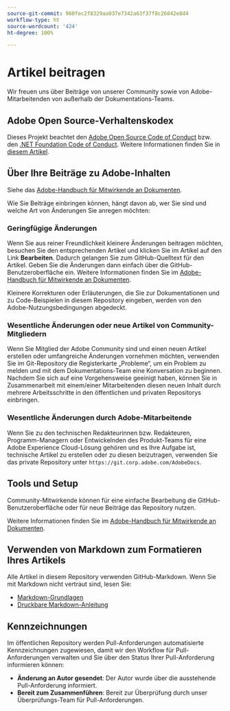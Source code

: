 ```yaml
---
source-git-commit: 960fec2f8329aa037e7342a63f37f8c26042e8d4
workflow-type: ht
source-wordcount: '424'
ht-degree: 100%

---
```

# Artikel beitragen

Wir freuen uns über Beiträge von unserer Community sowie von Adobe-Mitarbeitenden von außerhalb der Dokumentations-Teams.

## Adobe Open Source-Verhaltenskodex

Dieses Projekt beachtet den [Adobe Open Source Code of Conduct](code-of-conduct.md) bzw. den [.NET Foundation Code of Conduct](https://dotnetfoundation.org/code-of-conduct). Weitere Informationen finden Sie in [diesem Artikel](contributing.md).

## Über Ihre Beiträge zu Adobe-Inhalten

Siehe das [Adobe-Handbuch für Mitwirkende an Dokumenten](https://experienceleague.adobe.com/docs/contributor/contributor-guide/introduction.html?lang=de).

Wie Sie Beiträge einbringen können, hängt davon ab, wer Sie sind und welche Art von Änderungen Sie anregen möchten:

### Geringfügige Änderungen

Wenn Sie aus reiner Freundlichkeit kleinere Änderungen beitragen möchten, besuchen Sie den entsprechenden Artikel und klicken Sie im Artikel auf den Link **Bearbeiten**. Dadurch gelangen Sie zum GitHub-Quelltext für den Artikel. Geben Sie die Änderungen dann einfach über die GitHub-Benutzeroberfläche ein. Weitere Informationen finden Sie im [Adobe-Handbuch für Mitwirkende an Dokumenten](https://experienceleague.adobe.com/docs/contributor/contributor-guide/introduction.html?lang=de).

Kleinere Korrekturen oder Erläuterungen, die Sie zur Dokumentationen und zu Code-Beispielen in diesem Repository eingeben, werden von den Adobe-Nutzungsbedingungen abgedeckt.

### Wesentliche Änderungen oder neue Artikel von Community-Mitgliedern

Wenn Sie Mitglied der Adobe Community sind und einen neuen Artikel erstellen oder umfangreiche Änderungen vornehmen möchten, verwenden Sie im Git-Repository die Registerkarte „Probleme“, um ein Problem zu melden und mit dem Dokumentations-Team eine Konversation zu beginnen. Nachdem Sie sich auf eine Vorgehensweise geeinigt haben, können Sie in Zusammenarbeit mit einem/einer Mitarbeitenden diesen neuen Inhalt durch mehrere Arbeitsschritte in den öffentlichen und privaten Repositorys einbringen.

<!--
If you submit a pull request with significant changes to documentation and code examples, you'll see a message in the pull request asking you to submit an online contribution license agreement (CLA). We need you to complete the online form before we can review your pull request.
-->

### Wesentliche Änderungen durch Adobe-Mitarbeitende

Wenn Sie zu den technischen Redakteurinnen bzw. Redakteuren, Programm-Managern oder Entwickelnden des Produkt-Teams für eine Adobe Experience Cloud-Lösung gehören und es Ihre Aufgabe ist, technische Artikel zu erstellen oder zu diesen beizutragen, verwenden Sie das private Repository unter `https://git.corp.adobe.com/AdobeDocs`.

<!--Employees from other parts of the Adobe world should use the public repo for minor updates.-->

## Tools und Setup

Community-Mitwirkende können für eine einfache Bearbeitung die GitHub-Benutzeroberfläche oder für neue Beiträge das Repository nutzen.

Weitere Informationen finden Sie im [Adobe-Handbuch für Mitwirkende an Dokumenten](https://experienceleague.adobe.com/docs/contributor/contributor-guide/introduction.html?lang=de).

## Verwenden von Markdown zum Formatieren Ihres Artikels

Alle Artikel in diesem Repository verwenden GitHub-Markdown. Wenn Sie mit Markdown nicht vertraut sind, lesen Sie:

* [Markdown-Grundlagen](https://docs.github.com/de/get-started/writing-on-github/getting-started-with-writing-and-formatting-on-github)
* [Druckbare Markdown-Anleitung](https://guides.github.com/pdfs/markdown-cheatsheet-online.pdf)

## Kennzeichnungen

Im öffentlichen Repository werden Pull-Anforderungen automatisierte Kennzeichnungen zugewiesen, damit wir den Workflow für Pull-Anforderungen verwalten und Sie über den Status Ihrer Pull-Anforderung informieren können:

* **Änderung an Autor gesendet**: Der Autor wurde über die ausstehende Pull-Anforderung informiert.
* **Bereit zum Zusammenführen**: Bereit zur Überprüfung durch unser Überprüfungs-Team für Pull-Anforderungen.
